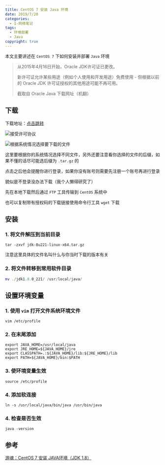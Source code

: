 ```yaml
---
title: CentOS 7 安装 Java 环境
date: 2019/7/20
categories:
  - 1-网络笔记
tags:
  - 环境部署
  - Java
copyright: true
---
```


本文主要讲述在 `CentOS 7` 下如何安装并部署 `Java` 环境

> 从2015年4月16日开始，Oracle JDK许可证已更改。
> 
> 新许可证允许某些用途（例如个人使用和开发用途）免费使用 - 但根据以前的 Oracle JDK 许可证授权的其他用途可能不再可用。
> 
> 截取自 Oracle Java 下载网址（机翻）

## 下载

下载地址：[点击跳转][1]

![接受许可协议][2]

![根据系统情况选择要下载的文件][3]

这里要根据你的系统情况选择不同文件，另外还要注意看你选择的文件的后缀，如果不懂的话尽可能选后缀为 `.tar.gz` 的

点击之后他会提醒你进行登录，如果你没有账号则需要先注册一个账号再进行登录

貌似是不登录没办法下载（我个人懒得研究了）

先在本地下载然后通过 `FTP` 工具传输到 `CentOS` 系统中

也可以复制带有授权码的下载链接使用命令行工具 `wget` 下载

## 安装

### 1. 将文件解压到当前目录

```
tar -zxvf jdk-8u221-linux-x64.tar.gz
```

注意这里具体的文件名叫什么与你当时下载的版本有关

### 2. 将文件转移到常用软件目录

```powershell
mv ./jdk1.8.0_221/ /usr/local/java/
```

## 设置环境变量

### 1. 使用 `vim` 打开文件系统环境文件

```
vim /etc/profile
```

### 2. 在末尾添加

```
export JAVA_HOME=/usr/local/java
export JRE_HOME=${JAVA_HOME}/jre
export CLASSPATH=.:${JAVA_HOME}/lib:${JRE_HOME}/lib
export PATH=${JAVA_HOME}/bin:$PATH
```

### 3. 使环境变量生效

```
source /etc/profile
```

### 4. 添加软连接

```
ln -s /usr/local/java/bin/java /usr/bin/java
```

### 4. 检查是否生效

```
java -version
```

## 参考

[游魂：CentOS 7 安装 JAVA环境（JDK 1.8）][4]

[1]: https://www.oracle.com/technetwork/java/javase/downloads/jdk8-downloads-2133151.html
[2]: https://img.blanc.site//wiki/img/20190721000508.png
[3]: https://img.blanc.site//wiki/img/20190721000802.png
[4]: https://www.iyouhun.com/post-124.html